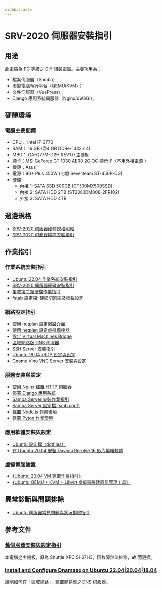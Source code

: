 ```yaml
---
sidebar:auto
---
```


# SRV-2020 伺服器安裝指引

## 用途

此電腦為 PC 等級之 DIY 組裝電腦。主要功用為：

- 檔案伺服器（Samba）;
- 虛擬電腦執行平台（QEMU/KVM）；
- 文件伺服器（VuePress）；
- Django 應用系統伺服器（Nginx/uWSGI）。

## 硬體環境

### 電腦主要配備

- CPU： Intel i7-3770
- RAM： 16 GB (@4 GB DDRe-1333 x 4)
- MBD： GA-Q77M-D2H REV1.0 主機板
- 顯卡：MSI GeForce GT 1030 AERO 2G OC 顯示卡（不用外接電源
  ）
- 機殻：Asus
- 電源：80+ Plus 450W (七盟 Seventeam ST-450P-CG)
- 硬碟:
  - 內接 1: SATA SSD 500GB (CT500MX500SSD)
  - 內接 2: SATA HDD 2TB (ST2000DM008-2FR102)
  - 外接 3: SATA HDD 4TB

## 週邊規格

- [SRV-2020 伺服器硬體規格明細](./SRV-2020_Hardware)
- [SRV-2020 伺服器硬碟安裝指引](./SRV-2020_HDD)

## 作業指引

### 作業系統安裝指引

- [Ubuntu 22.04 作業系統安裝指引](./Ubuntu-2204)
- [SRV-2020 伺服器硬碟安裝指引](./SRV-2020_HDD)
- [掛載第二顆硬碟作業指引](./掛載第二顆硬碟)
- [fstab 設定檔](./fstab): 硬碟切割區及掛載設定

### 網路設定指引

- [使用 netplan 設定網路介面](./netplan.md)
- [使用 netplan 設定虛擬橋接器](./qemu-vbr.md)
- [設定 Virtual Machines Bridge](./VM_Bridge.md)
- [區域網路版 DNS 伺服器](./local-network-dns.md)
- [SSH Server 安裝指引](https://linuxize.com/post/how-to-enable-ssh-on-ubuntu-20-04/)
- [Ubuntu 18.04 xRDP 設定與設定](./Ubuntu_18_04_+_xRDP.md)
- [Gnome Vino VNC Server 安裝與設定](./Gnome_Vino_VNC_Server.md)

### 服務安裝與設定

- [使用 Nginx 建置 HTTP 伺服器](./nginx-guideline.md)
- [佈署 Django 應用系統](./Deploy-Django-App.md)
- [Samba Server 安裝作業指引](./Samba安裝與設定)
- [Samba Server 設定檔 (smb.conf)](./smb-conf)
- [建置 Node.js 作業環境](./nodejs-guideline.md)
- [建置 Pyton 作業環境](./python-django-guideline.md)

### 應用軟體安裝與設定

- [Ubuntu 設定檔（dotfiles）](https://github.com/AlanJui/ubuntu-dotfiles)
- [在 Ubuntu 20.04 安裝 Davinci Resolve 16 影片編輯軟體](./How_to_install_Davinci_Resolve_16_on_Ubuntu_20_04.md)

### 虛擬電腦建置

- [《Ubuntu 20.04 VM 建置作業指引》](/Debian/Ubuntu-Install_SIT_Server-Initial.md)
- [《Ubuntu QEMU + KVM + Libvirt 虛擬電腦建置及管理工具》](./Ubuntu_QEMU_KVM_Libvirt.md)

## 異常診斷與問題排除

- [Ubuntu 伺服器常見問題與狀況排除指引](/_my_dev_env/srv-2020/Ubuntu_FAQ)

## 參考文件

### [舊伺服器安裝與設定指引](./SRV-01_Shuttle_SH67H3)

本電腦之主機板，原為 Shuttle XPC SH67H3，因故障無法維修，故
而更換。

### [Install and Configure Dnsmasq on Ubuntu 22.04|20.04|18.04](https://computingforgeeks.com/install-and-configure-dnsmasq-on-ubuntu/)

說明如何在「區域網路」，建置簡易型之 DNS 伺服器。
